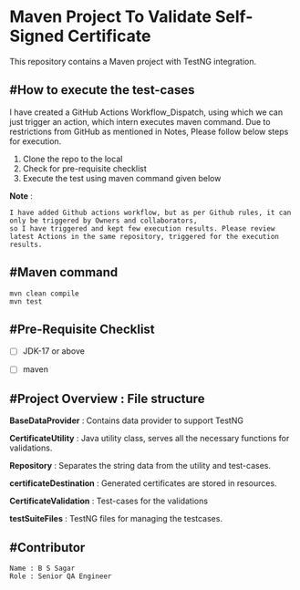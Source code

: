 Maven Project To Validate Self-Signed Certificate
===============================================

This repository contains a Maven project with TestNG integration. 

#How to execute the test-cases
------------------------------
I have created a GitHub Actions Workflow_Dispatch, using which we can just trigger an action, which intern executes maven command. Due to restrictions from GitHub as mentioned in Notes, Please follow below steps for execution.
1. Clone the repo to the local
2. Check for pre-requisite checklist
3. Execute the test using maven command given below

**Note** :

	I have added Github actions workflow, but as per Github rules, it can only be triggered by Owners and collaborators, 
	so I have triggered and kept few execution results. Please review latest Actions in the same repository, triggered for the execution results.
	
#Maven command
--------------

	mvn clean compile
	mvn test

#Pre-Requisite Checklist
-------------------------
- [ ] JDK-17 or above
- [ ] maven


#Project Overview : File structure
----------------------------------

**BaseDataProvider** : Contains data provider to support TestNG

**CertificateUtility** : Java utility class, serves all the necessary functions for validations.

**Repository** : Separates the string data from the utility and test-cases.

**certificateDestination** : Generated certificates are stored in resources.

**CertificateValidation** :  Test-cases for the validations

**testSuiteFiles** : TestNG files for managing the testcases.


#Contributor
----------------------------------

	Name : B S Sagar
	Role : Senior QA Engineer
